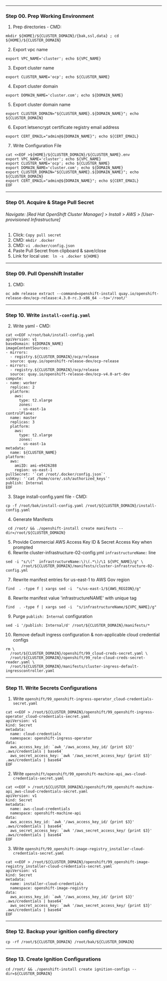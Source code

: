 
--------------------------------------------------------------------------------
### Step 00\. Prep Working Environment
  1. Prep directories - CMD: 
```
mkdir ${HOME}/${CLUSTER_DOMAIN}/{bak,ssl,data} ; cd ${HOME}/${CLUSTER_DOMAIN}
```
  2. Export vpc name
```
export VPC_NAME='cluster'; echo ${VPC_NAME} 
```
  3. Export cluster name
```
export CLUSTER_NAME='ocp'; echo ${CLUSTER_NAME} 
```
  4. Export cluster domain
```
export DOMAIN_NAME='cluster.com'; echo ${DOMAIN_NAME}
```
  5. Export cluster domain name
```
export CLUSTER_DOMAIN="${CLUSTER_NAME}.${DOMAIN_NAME}"; echo ${CLUSTER_DOMAIN}
```
  6. Export letsencrypt certificate registry email address
```
export CERT_EMAIL="admin@${DOMAIN_NAME}"; echo ${CERT_EMAIL}
```
  7. Write Configuration File
```
cat <<EOF >${HOME}/${CLUSTER_DOMAIN}/${CLUSTER_NAME}.env
export VPC_NAME='cluster'; echo ${VPC_NAME} 
export CLUSTER_NAME='ocp'; echo ${CLUSTER_NAME} 
export DOMAIN_NAME='cluster.com'; echo ${DOMAIN_NAME}
export CLUSTER_DOMAIN="${CLUSTER_NAME}.${DOMAIN_NAME}"; echo ${CLUSTER_DOMAIN}
export CERT_EMAIL="admin@${DOMAIN_NAME}"; echo ${CERT_EMAIL}
EOF
```

---------------------------------------------------------------------------------
### Step 01\. Acquire & Stage Pull Secret
###### Navigate: [Red Hat OpenShift Cluster Manager] > Install > AWS > [User-provisioned Infrastructure]
  1. Click: `Copy pull secret`
  2. CMD: ` mkdir .docker `
  3. CMD: ` vi .docker/config.json `
  4. Paste Pull Secret from clipboard & save/close
  5. Link for local use: ` ln -s .docker ${HOME}`

---------------------------------------------------------------------------------
### Step 09\. Pull Openshift Installer
  1. CMD:    
```
oc adm release extract --command=openshift-install quay.io/openshift-release-dev/ocp-release:4.3.0-rc.3-x86_64 --to='/root/'
```

---------------------------------------------------------------------------------
### Step 10\. Write `install-config.yaml`
  2. Write yaml - CMD: 
```
cat <<EOF >/root/bak/install-config.yaml
apiVersion: v1
baseDomain: ${DOMAIN_NAME}
imageContentSources:
- mirrors:
  - registry.${CLUSTER_DOMAIN}/ocp/release
  source: quay.io/openshift-release-dev/ocp-release
- mirrors:
  - registry.${CLUSTER_DOMAIN}/ocp/release
  source: quay.io/openshift-release-dev/ocp-v4.0-art-dev
compute:
- name: worker
  replicas: 2
  platform:
    aws:
      type: t2.xlarge
      zones:
      - us-east-1a
controlPlane:
  name: master
  replicas: 3
  platform:
    aws:
      type: t2.xlarge
      zones:
      - us-east-1a
metadata:
  name: ${CLUSTER_NAME}
platform:
  aws:
    amiID: ami-e9426288 
    region: us-east-1
pullSecret: '`cat /root/.docker/config.json`'
sshKey: '`cat /home/core/.ssh/authorized_keys`'
publish: Internal
EOF
```
  3. Stage install-config.yaml file - CMD: 
```
cp -f /root/bak/install-config.yaml /root/${CLUSTER_DOMAIN}/install-config.yaml 
```
  4. Generate Manifests
```
 cd /root/ && ./openshift-install create manifests --dir=/root/${CLUSTER_DOMAIN}
```
  5. Provide Commercial AWS Access Key ID & Secret Access Key when prompted
  6. Rewrite cluster-infrastructure-02-config.yml ` infrastructureName: ` line
```
sed -i "s/\(^  infrastructureName:\)\(.*\)/\1 ${VPC_NAME}/g" \
       /root/${CLUSTER_DOMAIN}/manifests/cluster-infrastructure-02-config.yml
```
  7. Rewrite manifest entries for us-east-1 to AWS Gov region
```
find  . -type f | xargs sed -i  "s/us-east-1/${AWS_REGION}/g"
```
  8. Rewrite manifest value 'infrastructureNAME' with unique tag
```
find  . -type f | xargs sed -i  "s/infrastructureName/${VPC_NAME}/g"
```
  9. Purge `publish: Internal` configuration
```
sed -i '/publish: Internal/d' /root/${CLUSTER_DOMAIN}/manifests/*
```
 10. Remove default ingress configuration & non-applicable cloud credential configs
```
rm \
  /root/${CLUSTER_DOMAIN}/openshift/99_cloud-creds-secret.yaml \
  /root/${CLUSTER_DOMAIN}/openshift/99_role-cloud-creds-secret-reader.yaml \
  /root/${CLUSTER_DOMAIN}/manifests/cluster-ingress-default-ingresscontroller.yaml
```

---------------------------------------------------------------------------------
### Step 11. Write Secrets Configurations
  1. Write `openshift/99_openshift-ingress-operator_cloud-credentials-secret.yaml`
```
cat <<EOF > /root/${CLUSTER_DOMAIN}/openshift/99_openshift-ingress-operator_cloud-credentials-secret.yaml
apiVersion: v1
kind: Secret
metadata:
  name: cloud-credentials
  namespace: openshift-ingress-operator
data:
  aws_access_key_id: `awk '/aws_access_key_id/ {print $3}' .aws/credentials | base64`
  aws_secret_access_key: `awk '/aws_secret_access_key/ {print $3}' .aws/credentials | base64`
EOF
```
  2. Write `openshift/openshift/99_openshift-machine-api_aws-cloud-credentials-secret.yaml`
```
cat <<EOF > /root/${CLUSTER_DOMAIN}/openshift/99_openshift-machine-api_aws-cloud-credentials-secret.yaml
apiVersion: v1
kind: Secret
metadata:
  name: aws-cloud-credentials
  namespace: openshift-machine-api
data:
  aws_access_key_id: `awk '/aws_access_key_id/ {print $3}' .aws/credentials | base64`
  aws_secret_access_key: `awk '/aws_secret_access_key/ {print $3}' .aws/credentials | base64`
EOF
```
  3. Write `openshift/99_openshift-image-registry_installer-cloud-credentials-secret.yaml`
```
cat <<EOF > /root/${CLUSTER_DOMAIN}/openshift/99_openshift-image-registry_installer-cloud-credentials-secret.yaml
apiVersion: v1
kind: Secret
metadata:
  name: installer-cloud-credentials
  namespace: openshift-image-registry
data:
  aws_access_key_id: `awk '/aws_access_key_id/ {print $3}' .aws/credentials | base64`
  aws_secret_access_key: `awk '/aws_secret_access_key/ {print $3}' .aws/credentials | base64`
EOF
```

---------------------------------------------------------------------------------
### Step 12. Backup your ignition config directory
```
cp -rf /root/${CLUSTER_DOMAIN} /root/bak/${CLUSTER_DOMAIN}
```

---------------------------------------------------------------------------------
### Step 13. Create Ignition Configurations
```
cd /root/ && ./openshift-install create ignition-configs --dir=${CLUSTER_DOMAIN}
```

